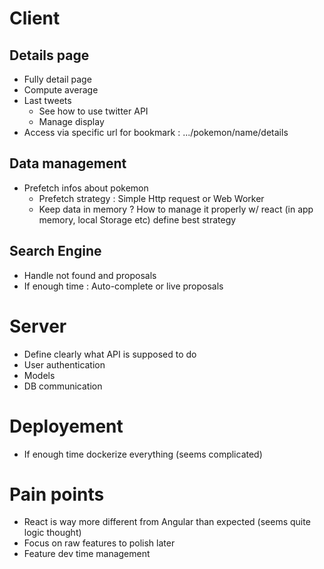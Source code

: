 # Client

## Details page

- Fully detail page
- Compute average
- Last tweets
  - See how to use twitter API
  - Manage display
- Access via specific url for bookmark : .../pokemon/name/details
  
## Data management

- Prefetch infos about pokemon 
  - Prefetch strategy : Simple Http request or Web Worker
  - Keep data in memory ? How to manage it properly w/ react (in app memory, local Storage etc) define best strategy 
  
## Search Engine
 
- Handle not found and proposals
- If enough time : Auto-complete or live proposals

# Server

- Define clearly what API is supposed to do
- User authentication
- Models
- DB communication

# Deployement

- If enough time dockerize everything (seems complicated)

# Pain points 

- React is way more different from Angular than expected (seems quite logic thought)
- Focus on raw features to polish later
- Feature dev time management
